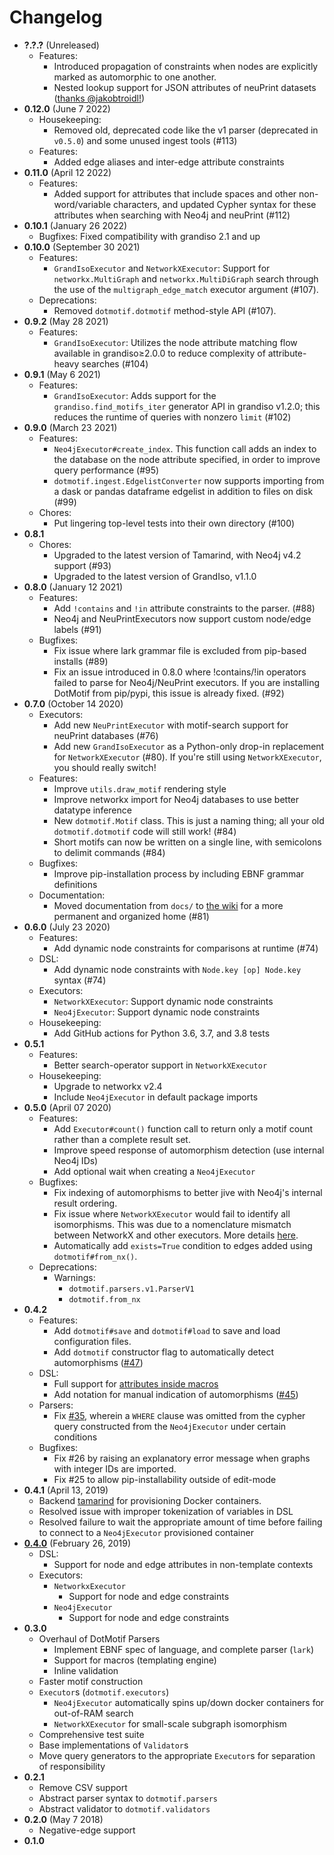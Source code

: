 # Changelog

-   **?.?.?** (Unreleased)
    -   Features:
        -   Introduced propagation of constraints when nodes are explicitly marked as automorphic to one another.
        -   Nested lookup support for JSON attributes of neuPrint datasets ([thanks @jakobtroidl!](https://github.com/aplbrain/dotmotif/pull/128))
-   **0.12.0** (June 7 2022)
    -   Housekeeping:
        -   Removed old, deprecated code like the v1 parser (deprecated in `v0.5.0`) and some unused ingest tools (#113)
    -   Features:
        -   Added edge aliases and inter-edge attribute constraints
-   **0.11.0** (April 12 2022)
    -   Features:
        -   Added support for attributes that include spaces and other non-word/variable characters, and updated Cypher syntax for these attributes when searching with Neo4j and neuPrint (#112)
-   **0.10.1** (January 26 2022)
    -   Bugfixes: Fixed compatibility with grandiso 2.1 and up
-   **0.10.0** (September 30 2021)
    -   Features:
        -   `GrandIsoExecutor` and `NetworkXExecutor`: Support for `networkx.MultiGraph` and `networkx.MultiDiGraph` search through the use of the `multigraph_edge_match` executor argument (#107).
    -   Deprecations:
        -   Removed `dotmotif.dotmotif` method-style API (#107).
-   **0.9.2** (May 28 2021)
    -   Features:
        -   `GrandIsoExecutor`: Utilizes the node attribute matching flow available in grandiso≥2.0.0 to reduce complexity of attribute-heavy searches (#104)
-   **0.9.1** (May 6 2021)
    -   Features:
        -   `GrandIsoExecutor`: Adds support for the `grandiso.find_motifs_iter` generator API in grandiso v1.2.0; this reduces the runtime of queries with nonzero `limit` (#102)
-   **0.9.0** (March 23 2021)
    -   Features:
        -   `Neo4jExecutor#create_index`. This function call adds an index to the database on the node attribute specified, in order to improve query performance (#95)
        -   `dotmotif.ingest.EdgelistConverter` now supports importing from a dask or pandas dataframe edgelist in addition to files on disk (#99)
    -   Chores:
        -   Put lingering top-level tests into their own directory (#100)
-   **0.8.1**
    -   Chores:
        -   Upgraded to the latest version of Tamarind, with Neo4j v4.2 support (#93)
        -   Upgraded to the latest version of GrandIso, v1.1.0
-   **0.8.0** (January 12 2021)
    -   Features:
        -   Add `!contains` and `!in` attribute constraints to the parser. (#88)
        -   Neo4j and NeuPrintExecutors now support custom node/edge labels (#91)
    -   Bugfixes:
        -   Fix issue where lark grammar file is excluded from pip-based installs (#89)
        -   Fix an issue introduced in 0.8.0 where !contains/!in operators failed to parse for Neo4j/NeuPrint executors. If you are installing DotMotif from pip/pypi, this issue is already fixed. (#92)
-   **0.7.0** (October 14 2020)
    -   Executors:
        -   Add new `NeuPrintExecutor` with motif-search support for neuPrint databases (#76)
        -   Add new `GrandIsoExecutor` as a Python-only drop-in replacement for `NetworkXExecutor` (#80). If you're still using `NetworkXExecutor`, you should really switch!
    -   Features:
        -   Improve `utils.draw_motif` rendering style
        -   Improve networkx import for Neo4j databases to use better datatype inference
        -   New `dotmotif.Motif` class. This is just a naming thing; all your old `dotmotif.dotmotif` code will still work! (#84)
        -   Short motifs can now be written on a single line, with semicolons to delimit commands (#84)
    -   Bugfixes:
        -   Improve pip-installation process by including EBNF grammar definitions
    -   Documentation:
        -   Moved documentation from `docs/` to [the wiki](https://github.com/aplbrain/dotmotif/wiki) for a more permanent and organized home (#81)
-   **0.6.0** (July 23 2020)
    -   Features:
        -   Add dynamic node constraints for comparisons at runtime (#74)
    -   DSL:
        -   Add dynamic node constraints with `Node.key [op] Node.key` syntax (#74)
    -   Executors:
        -   `NetworkXExecutor`: Support dynamic node constraints
        -   `Neo4jExecutor`: Support dynamic node constraints
    -   Housekeeping:
        -   Add GitHub actions for Python 3.6, 3.7, and 3.8 tests
-   **0.5.1**
    -   Features:
        -   Better search-operator support in `NetworkXExecutor`
    -   Housekeeping:
        -   Upgrade to networkx v2.4
        -   Include `Neo4jExecutor` in default package imports
-   **0.5.0** (April 07 2020)
    -   Features:
        -   Add `Executor#count()` function call to return only a motif count rather than a complete result set.
        -   Improve speed response of automorphism detection (use internal Neo4j IDs)
        -   Add optional wait when creating a `Neo4jExecutor`
    -   Bugfixes:
        -   Fix indexing of automorphisms to better jive with Neo4j's internal result ordering.
        -   Fix issue where `NetworkXExecutor` would fail to identify all isomorphisms. This was due to a nomenclature mismatch between NetworkX and other executors. More details [here](https://github.com/aplbrain/dotmotif/issues/64).
        -   Automatically add `exists=True` condition to edges added using `dotmotif#from_nx()`.
    -   Deprecations:
        -   Warnings:
            -   `dotmotif.parsers.v1.ParserV1`
            -   `dotmotif.from_nx`
-   **0.4.2**
    -   Features:
        -   Add `dotmotif#save` and `dotmotif#load` to save and load configuration files.
        -   Add `dotmotif` constructor flag to automatically detect automorphisms ([#47](https://github.com/aplbrain/dotmotif/pull/47))
    -   DSL:
        -   Full support for [attributes inside macros](https://github.com/aplbrain/dotmotif/pull/38)
        -   Add notation for manual indication of automorphisms ([#45](https://github.com/aplbrain/dotmotif/pull/45))
    -   Parsers:
        -   Fix [#35](https://github.com/aplbrain/dotmotif/issues/35), wherein a `WHERE` clause was omitted from the cypher query constructed from the `Neo4jExecutor` under certain conditions
    -   Bugfixes:
        -   Fix #26 by raising an explanatory error message when graphs with integer IDs are imported.
        -   Fix #25 to allow pip-installability outside of edit-mode
-   **0.4.1** (April 13, 2019)
    -   Backend [tamarind](https://github.com/fitmango/tamarind) for provisioning Docker containers.
    -   Resolved issue with improper tokenization of variables in DSL
    -   Resolved failure to wait the appropriate amount of time before failing to connect to a `Neo4jExecutor` provisioned container
-   [**0.4.0**](https://github.com/aplbrain/dotmotif/releases/tag/v0.4.0) (February 26, 2019)
    -   DSL:
        -   Support for node and edge attributes in non-template contexts
    -   Executors:
        -   `NetworkxExecutor`
            -   Support for node and edge constraints
        -   `Neo4jExecutor`
            -   Support for node and edge constraints
-   **0.3.0**
    -   Overhaul of DotMotif Parsers
        -   Implement EBNF spec of language, and complete parser (`lark`)
        -   Support for macros (templating engine)
        -   Inline validation
    -   Faster motif construction
    -   `Executor`s (`dotmotif.executors`)
        -   `Neo4jExecutor` automatically spins up/down docker containers for out-of-RAM search
        -   `NetworkXExecutor` for small-scale subgraph isomorphism
    -   Comprehensive test suite
    -   Base implementations of `Validator`s
    -   Move query generators to the appropriate `Executor`s for separation of responsibility
-   **0.2.1**
    -   Remove CSV support
    -   Abstract parser syntax to `dotmotif.parsers`
    -   Abstract validator to `dotmotif.validators`
-   **0.2.0** (May 7 2018)
    -   Negative-edge support
-   **0.1.0**
